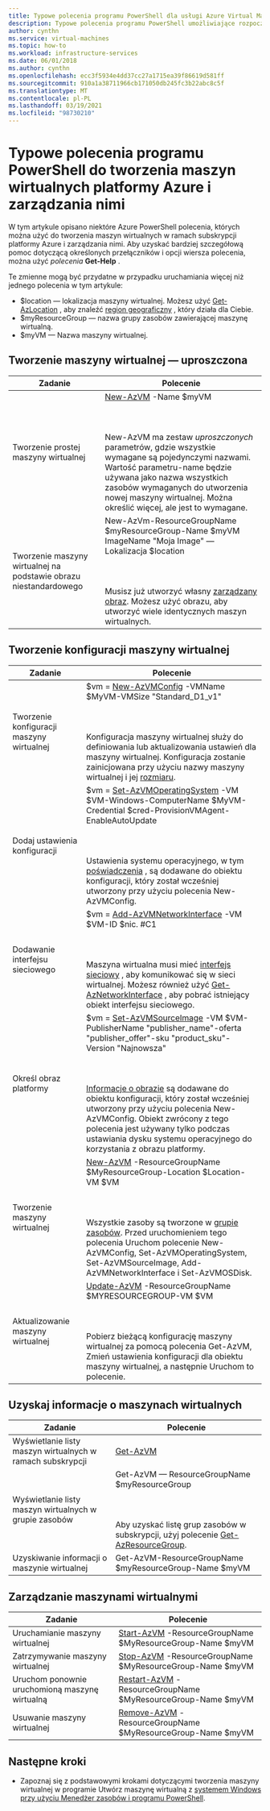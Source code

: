 ```yaml
---
title: Typowe polecenia programu PowerShell dla usługi Azure Virtual Machines
description: Typowe polecenia programu PowerShell umożliwiające rozpoczęcie tworzenia maszyn wirtualnych i zarządzania nimi na platformie Azure.
author: cynthn
ms.service: virtual-machines
ms.topic: how-to
ms.workload: infrastructure-services
ms.date: 06/01/2018
ms.author: cynthn
ms.openlocfilehash: ecc3f5934e4dd37cc27a1715ea39f86619d581ff
ms.sourcegitcommit: 910a1a38711966cb171050db245fc3b22abc8c5f
ms.translationtype: MT
ms.contentlocale: pl-PL
ms.lasthandoff: 03/19/2021
ms.locfileid: "98730210"
---
```

# <a name="common-powershell-commands-for-creating-and-managing-azure-virtual-machines"></a>Typowe polecenia programu PowerShell do tworzenia maszyn wirtualnych platformy Azure i zarządzania nimi

W tym artykule opisano niektóre Azure PowerShell polecenia, których można użyć do tworzenia maszyn wirtualnych w ramach subskrypcji platformy Azure i zarządzania nimi.  Aby uzyskać bardziej szczegółową pomoc dotyczącą określonych przełączników i opcji wiersza polecenia, można użyć *polecenia* **Get-Help** .

 

Te zmienne mogą być przydatne w przypadku uruchamiania więcej niż jednego polecenia w tym artykule:

- $location — lokalizacja maszyny wirtualnej. Możesz użyć [Get-AzLocation](/powershell/module/az.resources/get-azlocation) , aby znaleźć [region geograficzny](https://azure.microsoft.com/regions/) , który działa dla Ciebie.
- $myResourceGroup — nazwa grupy zasobów zawierającej maszynę wirtualną.
- $myVM — Nazwa maszyny wirtualnej.

## <a name="create-a-vm---simplified"></a>Tworzenie maszyny wirtualnej — uproszczona

| Zadanie | Polecenie |
| ---- | ------- |
| Tworzenie prostej maszyny wirtualnej | [New-AzVM](/powershell/module/az.compute/new-azvm) -Name $myVM <BR></BR><BR></BR> New-AzVM ma zestaw *uproszczonych* parametrów, gdzie wszystkie wymagane są pojedynczymi nazwami. Wartość parametru-name będzie używana jako nazwa wszystkich zasobów wymaganych do utworzenia nowej maszyny wirtualnej. Można określić więcej, ale jest to wymagane.|
| Tworzenie maszyny wirtualnej na podstawie obrazu niestandardowego | New-AzVm-ResourceGroupName $myResourceGroup-Name $myVM ImageName "Moja Image" — Lokalizacja $location  <BR></BR><BR></BR>Musisz już utworzyć własny [zarządzany obraz](capture-image-resource.md). Możesz użyć obrazu, aby utworzyć wiele identycznych maszyn wirtualnych. |



## <a name="create-a-vm-configuration"></a>Tworzenie konfiguracji maszyny wirtualnej

| Zadanie | Polecenie |
| ---- | ------- |
| Tworzenie konfiguracji maszyny wirtualnej |$vm = [New-AzVMConfig](/powershell/module/az.compute/new-azvmconfig) -VMName $MyVM-VMSize "Standard_D1_v1"<BR></BR><BR></BR>Konfiguracja maszyny wirtualnej służy do definiowania lub aktualizowania ustawień dla maszyny wirtualnej. Konfiguracja zostanie zainicjowana przy użyciu nazwy maszyny wirtualnej i jej [rozmiaru](../sizes.md). |
| Dodaj ustawienia konfiguracji |$vm = [Set-AzVMOperatingSystem](/powershell/module/az.compute/set-azvmoperatingsystem) -VM $VM-Windows-ComputerName $MyVM-Credential $cred-ProvisionVMAgent-EnableAutoUpdate<BR></BR><BR></BR>Ustawienia systemu operacyjnego, w tym [poświadczenia](/powershell/module/microsoft.powershell.security/get-credential) , są dodawane do obiektu konfiguracji, który został wcześniej utworzony przy użyciu polecenia New-AzVMConfig. |
| Dodawanie interfejsu sieciowego |$vm = [Add-AzVMNetworkInterface](/powershell/module/az.compute/add-azvmnetworkinterface) -VM $VM-ID $nic. #C1<BR></BR><BR></BR>Maszyna wirtualna musi mieć [interfejs sieciowy](./quick-create-powershell.md?toc=/azure/virtual-machines/windows/toc.json) , aby komunikować się w sieci wirtualnej. Możesz również użyć [Get-AzNetworkInterface](/powershell/module/az.compute/add-azvmnetworkinterface) , aby pobrać istniejący obiekt interfejsu sieciowego. |
| Określ obraz platformy |$vm = [Set-AzVMSourceImage](/powershell/module/az.compute/set-azvmsourceimage) -VM $VM-PublisherName "publisher_name"-oferta "publisher_offer"-sku "product_sku"-Version "Najnowsza"<BR></BR><BR></BR>[Informacje o obrazie](cli-ps-findimage.md) są dodawane do obiektu konfiguracji, który został wcześniej utworzony przy użyciu polecenia New-AzVMConfig. Obiekt zwrócony z tego polecenia jest używany tylko podczas ustawiania dysku systemu operacyjnego do korzystania z obrazu platformy. |
| Tworzenie maszyny wirtualnej |[New-AzVM](/powershell/module/az.compute/new-azvm) -ResourceGroupName $MyResourceGroup-Location $Location-VM $VM<BR></BR><BR></BR>Wszystkie zasoby są tworzone w [grupie zasobów](../../azure-resource-manager/management/manage-resource-groups-powershell.md). Przed uruchomieniem tego polecenia Uruchom polecenie New-AzVMConfig, Set-AzVMOperatingSystem, Set-AzVMSourceImage, Add-AzVMNetworkInterface i Set-AzVMOSDisk. |
| Aktualizowanie maszyny wirtualnej |[Update-AzVM](/powershell/module/az.compute/update-azvm) -ResourceGroupName $MYRESOURCEGROUP-VM $VM<BR></BR><BR></BR>Pobierz bieżącą konfigurację maszyny wirtualnej za pomocą polecenia Get-AzVM, Zmień ustawienia konfiguracji dla obiektu maszyny wirtualnej, a następnie Uruchom to polecenie. |

## <a name="get-information-about-vms"></a>Uzyskaj informacje o maszynach wirtualnych

| Zadanie | Polecenie |
| ---- | ------- |
| Wyświetlanie listy maszyn wirtualnych w ramach subskrypcji |[Get-AzVM](/powershell/module/az.compute/get-azvm) |
| Wyświetlanie listy maszyn wirtualnych w grupie zasobów |Get-AzVM — ResourceGroupName $myResourceGroup<BR></BR><BR></BR>Aby uzyskać listę grup zasobów w subskrypcji, użyj polecenie [Get-AzResourceGroup](/powershell/module/az.resources/get-azresourcegroup). |
| Uzyskiwanie informacji o maszynie wirtualnej |Get-AzVM-ResourceGroupName $myResourceGroup-Name $myVM |

## <a name="manage-vms"></a>Zarządzanie maszynami wirtualnymi
| Zadanie | Polecenie |
| --- | --- |
| Uruchamianie maszyny wirtualnej |[Start-AzVM](/powershell/module/az.compute/start-azvm) -ResourceGroupName $MyResourceGroup-Name $myVM |
| Zatrzymywanie maszyny wirtualnej |[Stop-AzVM](/powershell/module/az.compute/stop-azvm) -ResourceGroupName $MyResourceGroup-Name $myVM |
| Uruchom ponownie uruchomioną maszynę wirtualną |[Restart-AzVM](/powershell/module/az.compute/restart-azvm) -ResourceGroupName $MyResourceGroup-Name $myVM |
| Usuwanie maszyny wirtualnej |[Remove-AzVM](/powershell/module/az.compute/remove-azvm) -ResourceGroupName $MyResourceGroup-Name $myVM |


## <a name="next-steps"></a>Następne kroki
* Zapoznaj się z podstawowymi krokami dotyczącymi tworzenia maszyny wirtualnej w programie Utwórz maszynę wirtualną z [systemem Windows przy użyciu Menedżer zasobów i programu PowerShell](./quick-create-powershell.md?toc=/azure/virtual-machines/windows/toc.json).
